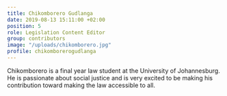 ```yaml
---
title: Chikomborero Gudlanga
date: 2019-08-13 15:11:00 +02:00
position: 5
role: Legislation Content Editor
group: contributors
image: "/uploads/chikomborero.jpg"
profile: chikomborerogudlanga
---
```


Chikomborero is a final year law student at the University of Johannesburg. He is passionate about social justice and is very excited to be making his contribution toward making the law accessible to all.
